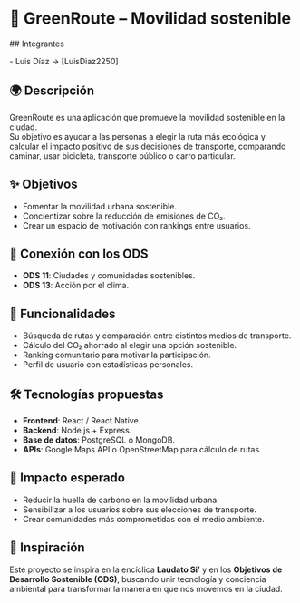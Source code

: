 # 🚴 GreenRoute – Movilidad sostenible

\## Integrantes



\- Luis Díaz → \[LuisDiaz2250]

## 🌍 Descripción

GreenRoute es una aplicación que promueve la movilidad sostenible en la ciudad.  
Su objetivo es ayudar a las personas a elegir la ruta más ecológica y calcular el impacto positivo de sus decisiones de transporte, comparando caminar, usar bicicleta, transporte público o carro particular.

## ✨ Objetivos

* Fomentar la movilidad urbana sostenible.
* Concientizar sobre la reducción de emisiones de CO₂.
* Crear un espacio de motivación con rankings entre usuarios.



## 🎯 Conexión con los ODS

* **ODS 11**: Ciudades y comunidades sostenibles.
* **ODS 13**: Acción por el clima.

## 🚀 Funcionalidades

* Búsqueda de rutas y comparación entre distintos medios de transporte.
* Cálculo del CO₂ ahorrado al elegir una opción sostenible.
* Ranking comunitario para motivar la participación.
* Perfil de usuario con estadísticas personales.

## 🛠️ Tecnologías propuestas

* **Frontend**: React / React Native.
* **Backend**: Node.js + Express.
* **Base de datos**: PostgreSQL o MongoDB.
* **APIs**: Google Maps API o OpenStreetMap para cálculo de rutas.

## 🌱 Impacto esperado

* Reducir la huella de carbono en la movilidad urbana.
* Sensibilizar a los usuarios sobre sus elecciones de transporte.
* Crear comunidades más comprometidas con el medio ambiente.

## 📖 Inspiración

Este proyecto se inspira en la encíclica **Laudato Si’** y en los **Objetivos de Desarrollo Sostenible (ODS)**, buscando unir tecnología y conciencia ambiental para transformar la manera en que nos movemos en la ciudad.

